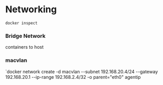 

# Networking

`docker inspect`

### Bridge Network
containers to host

### macvlan

`docker network create -d macvlan --subnet 192.168.20.4/24 --gateway 192.168.20.1 --ip-range 192.168.2.4/32 -o parent="eth0" agentip 

